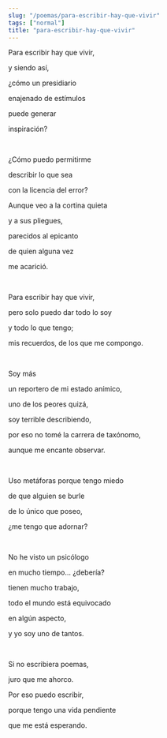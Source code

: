 ```yaml
---
slug: "/poemas/para-escribir-hay-que-vivir"
tags: ["normal"]
title: "para-escribir-hay-que-vivir"
---
```

Para escribir hay que vivir,

y siendo así,

¿cómo un presidiario

enajenado de estímulos

puede generar

inspiración?

&nbsp;

¿Cómo puedo permitirme

describir lo que sea

con la licencia del error?

Aunque veo a la cortina quieta

y a sus pliegues,

parecidos al epicanto

de quien alguna vez

me acarició.

&nbsp;

Para escribir hay que vivir,

pero solo puedo dar todo lo soy

y todo lo que tengo;

mis recuerdos, de los que me compongo.

&nbsp;

Soy más

un reportero de mi estado anímico,

uno de los peores quizá,

soy terrible describiendo,

por eso no tomé la carrera de taxónomo,

aunque me encante observar.

&nbsp;

Uso metáforas porque tengo miedo

de que alguien se burle

de lo único que poseo,

¿me tengo que adornar?

&nbsp;

No he visto un psicólogo

en mucho tiempo... ¿debería?

tienen mucho trabajo,

todo el mundo está equivocado

en algún aspecto,

y yo soy uno de tantos.

&nbsp;

Si no escribiera poemas,

juro que me ahorco.

Por eso puedo escribir,

porque tengo una vida pendiente

que me está esperando.